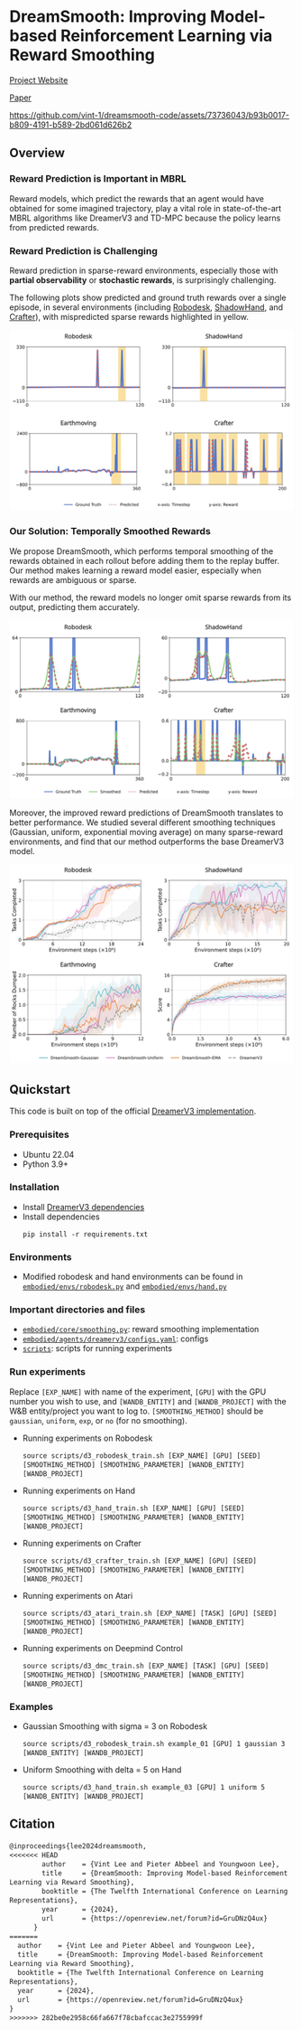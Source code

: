 # DreamSmooth: Improving Model-based Reinforcement Learning via Reward Smoothing
[Project Website](https://vint-1.github.io/dreamsmooth)

[Paper](https://arxiv.org/abs/2311.01450)

https://github.com/vint-1/dreamsmooth-code/assets/73736043/b93b0017-b809-4191-b589-2bd061d626b2


## Overview

### Reward Prediction is Important in MBRL

Reward models, which predict the rewards that an agent would have obtained for some imagined trajectory, play a vital role in state-of-the-art MBRL algorithms like DreamerV3 and TD-MPC because the policy learns from predicted rewards.

### Reward Prediction is Challenging

Reward prediction in sparse-reward environments, especially those with **partial observability** or **stochastic rewards**, is surprisingly challenging.

The following plots show predicted and ground truth rewards over a single episode, in several environments (including [Robodesk](https://github.com/google-research/robodesk), [ShadowHand](https://robotics.farama.org/envs/shadow_dexterous_hand/manipulate_block/), and [Crafter](https://github.com/danijar/crafter)), with mispredicted sparse rewards highlighted in yellow.

![Reward prediction is challenging](/assets/unsmooth_trajectories.png "trajectories for different environments, showing poor reward prediction by dreamerv3")


### Our Solution: Temporally Smoothed Rewards

We propose DreamSmooth, which performs temporal smoothing of the rewards obtained in each rollout before adding them to the replay buffer. Our method makes learning a reward model easier, especially when rewards are ambiguous or sparse.

With our method, the reward models no longer omit sparse rewards from its output, predicting them accurately.

![Dreamsmooth improves reward prediction](/assets/smooth_trajectories.png "trajectories for different environments, showing accurate reward prediction by dreamsmooth")

Moreover, the improved reward predictions of DreamSmooth translates to better performance. We studied several different smoothing techniques (Gaussian, uniform, exponential moving average) on many sparse-reward environments, and find that our method outperforms the base DreamerV3 model.

![Dreamsmooth improves performance](/assets/performance.png "learning curves for different environments, showing dreamsmooth outperforms dreamerv3")

## Quickstart

This code is built on top of the official [DreamerV3 implementation](https://github.com/danijar/embodied/tree/unstable).

### Prerequisites

* Ubuntu 22.04
* Python 3.9+


### Installation
* Install [DreamerV3 dependencies](https://github.com/danijar/dreamerv3)
* Install dependencies
    ```
    pip install -r requirements.txt
    ```

### Environments
* Modified robodesk and hand environments can be found in [`embodied/envs/robodesk.py`](embodied/envs/robodesk.py) and [`embodied/envs/hand.py`](embodied/envs/hand.py)


### Important directories and files
* [`embodied/core/smoothing.py`](embodied/core/smoothing.py): reward smoothing implementation
* [`embodied/agents/dreamerv3/configs.yaml`](embodied/agents/dreamerv3/configs.yaml): configs
* [`scripts`](scripts/): scripts for running experiments


### Run experiments
Replace `[EXP_NAME]` with name of the experiment, `[GPU]` with the GPU number you wish to use, and `[WANDB_ENTITY]` and `[WANDB_PROJECT]` with the W&B entity/project you want to log to. `[SMOOTHING_METHOD]` should be `gaussian`, `uniform`, `exp`, or `no` (for no smoothing).
* Running experiments on Robodesk
    ```
    source scripts/d3_robodesk_train.sh [EXP_NAME] [GPU] [SEED] [SMOOTHING_METHOD] [SMOOTHING_PARAMETER] [WANDB_ENTITY] [WANDB_PROJECT]
    ```

* Running experiments on Hand
    ```
    source scripts/d3_hand_train.sh [EXP_NAME] [GPU] [SEED] [SMOOTHING_METHOD] [SMOOTHING_PARAMETER] [WANDB_ENTITY] [WANDB_PROJECT]
    ```

* Running experiments on Crafter
    ```
    source scripts/d3_crafter_train.sh [EXP_NAME] [GPU] [SEED] [SMOOTHING_METHOD] [SMOOTHING_PARAMETER] [WANDB_ENTITY] [WANDB_PROJECT]
    ```

* Running experiments on Atari
    ```
    source scripts/d3_atari_train.sh [EXP_NAME] [TASK] [GPU] [SEED] [SMOOTHING_METHOD] [SMOOTHING_PARAMETER] [WANDB_ENTITY] [WANDB_PROJECT]
    ```

* Running experiments on Deepmind Control
    ```
    source scripts/d3_dmc_train.sh [EXP_NAME] [TASK] [GPU] [SEED] [SMOOTHING_METHOD] [SMOOTHING_PARAMETER] [WANDB_ENTITY] [WANDB_PROJECT]
    ```

### Examples
* Gaussian Smoothing with sigma = 3 on Robodesk
    ```
    source scripts/d3_robodesk_train.sh example_01 [GPU] 1 gaussian 3 [WANDB_ENTITY] [WANDB_PROJECT]
    ```

* Uniform Smoothing with delta = 5 on Hand
    ```
    source scripts/d3_hand_train.sh example_03 [GPU] 1 uniform 5 [WANDB_ENTITY] [WANDB_PROJECT]
    ```

## Citation

```
@inproceedings{lee2024dreamsmooth,
<<<<<<< HEAD
        author    = {Vint Lee and Pieter Abbeel and Youngwoon Lee},
        title     = {DreamSmooth: Improving Model-based Reinforcement Learning via Reward Smoothing},
        booktitle = {The Twelfth International Conference on Learning Representations},
        year      = {2024},
        url       = {https://openreview.net/forum?id=GruDNzQ4ux}
      }
=======
  author    = {Vint Lee and Pieter Abbeel and Youngwoon Lee},
  title     = {DreamSmooth: Improving Model-based Reinforcement Learning via Reward Smoothing},
  booktitle = {The Twelfth International Conference on Learning Representations},
  year      = {2024},
  url       = {https://openreview.net/forum?id=GruDNzQ4ux}
}
>>>>>>> 282be0e2958c66fa667f78cbafccac3e2755999f
```
